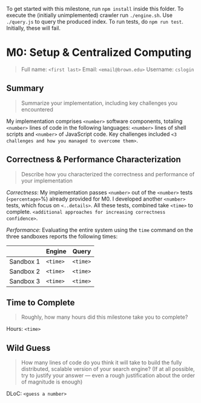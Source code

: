 To get started with this milestone, run `npm install` inside this folder.
To execute the (initially unimplemented) crawler run `./engine.sh`.
Use `./query.js` to query the produced index.
To run tests, do `npm run test`. Initially, these will fail.

# M0: Setup & Centralized Computing
> Full name: `<first last>`
> Email:  `<email@brown.edu>`
> Username:  `cslogin`

## Summary
> Summarize your implementation, including key challenges you encountered

My implementation comprises `<number>` software components, totaling `<number>` lines of code in the following languages: `<number>` lines of shell scripts and `<number>` of JavaScript code. Key challenges included `<3 challenges and how you managed to overcome them>`.

## Correctness & Performance Characterization
> Describe how you characterized the correctness and performance of your implementation

*Correctness*: My implementation passes `<number>` out of the `<number>` tests (`<percentage>`%) already provided for M0. I developed another `<number>` tests, which focus on `<..details>`. All these tests, combined take `<time>` to complete. `<additional approaches for increasing correctness confidence>`.

*Performance*: Evaluating the entire system using the `time` command on the three sandboxes reports the following times:

|           | Engine   | Query    |
| --------- | -------- | -------- |
| Sandbox 1 | `<time>` | `<time>` |
| Sandbox 2 | `<time>` | `<time>` |
| Sandbox 3 | `<time>` | `<time>` |

## Time to Complete
> Roughly, how many hours did this milestone take you to complete?

Hours: `<time>`

## Wild Guess
> How many lines of code do you think it will take to build the fully distributed, scalable version of your search engine? (If at all possible, try to justify your answer — even a rough justification about the order of magnitude is enough)

DLoC: `<guess a number>`

